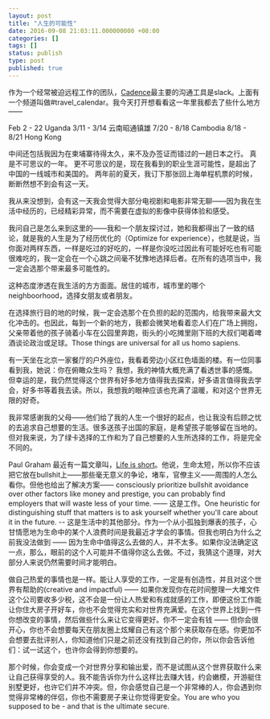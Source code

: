 ```yaml
---
layout: post
title: "人生的可能性"
date: 2016-09-08 21:03:11.000000000 +08:00
categories: []
tags: []
status: publish
type: post
published: true
---
```


作为一个经常被迫远程工作的团队，[Cadence](https://www.talkbusinessanywhere.com)最主要的沟通工具是slack。上面有一个频道叫做#travel_calendar。我今天打开想看看这一年里我都去了些什么地方——

Feb 2 - 22 Uganda
3/11 - 3/14 云南昭通镇雄
7/20 - 8/18 Cambodia
8/18 - 8/21 Hong Kong

中间还包括我因为在柬埔寨待得太久，来不及办签证而错过的一趟日本之行。
真是不可思议的一年。
更不可思议的是，现在我看到的职业生涯可能性，是超出了中国的一线城市和美国的。
两年前的夏天，我订下那张回上海单程机票的时候，断断然想不到会有这一天。

我从来没想到，会有这一天我会觉得大部分电视剧和电影非常无聊——因为我在生活中经历的，已经精彩异常，而不需要在虚拟的影像中获得体验和感受。

我问自己是怎么来到这里的——我和一个朋友探讨过，她和我都得出了一致的结论，就是我的人生是为了经历优化的（Optimize for experience），也就是说，当你面对两样东西，一样是吃过的好吃的，一样是你没吃过因此有可能好吃也有可能很难吃的，我一定会在一个心跳之间毫不犹豫地选择后者。在所有的选项当中，我一定会选那个带来最多可能性的。

这种态度渗透在我生活的方方面面。居住的城市，城市里的哪个neighboorhood，选择女朋友或者朋友。

在选择旅行目的地的时候，我一定会选那个在负担的起的范围内，给我带来最大文化冲击的。也因此，每到一个新的地方，我都会微笑地看着恋人们在广场上拥抱，父亲带着他的孩子骑着小车在公园里奔跑，街头的小吃摊里刚下班的大叔们喝着啤酒谈论政治或足球。Those things are universal for all us homo sapiens.

有一天坐在北京一家餐厅的户外座位，我看着旁边小区红色墙面的楼。有一位同事看到我，她说：你在俯瞰众生吗？
我想，我的神情大概充满了看透世事的感慨。但幸运的是，我仍然觉得这个世界有好多地方值得我去探索，好多语言值得我去学会，好多书等着我去读。所以，我想我的眼神应该也充满了温暖，和对这个世界无限的好奇。

我非常感谢我的父母——他们给了我的人生一个很好的起点，也让我没有后顾之忧的去追求自己想要的生活。很多送孩子出国的家庭，是希望孩子能够留在当地的。但对我来说，为了绿卡选择的工作和为了自己想要的人生所选择的工作，将是完全不同的。

Paul Graham 最近有一篇文章叫，[Life is short](http://www.paulgraham.com/vb.html)。他说，生命太短，所以你不应该把它放在bullshit上——那些毫无意义的争论，堵车，官僚主义——周围的人怎么看你。但他也给出了解决方案—— consciously prioritize bullshit avoidance over other factors like money and prestige, you can probably find employers that will waste less of your time. —— 这是工作。One heuristic for distinguishing stuff that matters is to ask yourself whether you'll care about it in the future. -- 这是生活中的其他部分。作为一个从小孤独到爆表的孩子，心甘情愿地为生命中的某个人浪费时间是我最近才学会的事情。但我也明白为什么之前我没法做到 —— 因为生命中值得这么去做的人，并不太多。如果你没法确定这一点，那么，眼前的这个人可能并不值得你这么去做。不过，我猜这个道理，对大部分人来说仍然需要时间才能明白。

做自己热爱的事情也是一样。能让人享受的工作，一定是有创造性，并且对这个世界有帮助的(creative and impactful) —— 如果你发现你在花时间整理一大堆文件这个公司要收多少税，这不会是一份让人热爱和有成就感的工作，即便这份工作能让你住大房子开好车，你也不会觉得充实和对世界充满爱。在这个世界上找到一件你想改变的事情，然后做些什么来让它变得更好。你不一定会有钱 —— 但你会很开心，你也不会想要每天在朋友圈上炫耀自己有这个那个来获取存在感。你更加不会想要去批评别人，你知道他们只是之前还没有找到自己的你，所以你会告诉他们：试一试这个，也许你会得到你想要的。

那个时候，你会变成一个对世界分享和输出爱，而不是试图从这个世界获取什么来让自己获得享受的人。我不能告诉你为什么这样比去赚大钱，约会嫩模，开游艇住别墅更好，也许它们并不冲突。但，你会感觉自己是一个非常棒的人，你会遇到你觉得非常棒的伴侣，你也不需要房子来让你觉得更安全。You are who you supposed to be - and that is the ultimate secure.